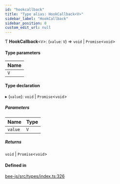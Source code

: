 ```yaml
---
id: "hookcallback"
title: "Type alias: HookCallback<V>"
sidebar_label: "HookCallback"
sidebar_position: 0
custom_edit_url: null
---
```


Ƭ **HookCallback**<`V`\>: (`value`: `V`) =\> `void` \| `Promise`<`void`\>

#### Type parameters

| Name |
| :------ |
| `V` |

#### Type declaration

▸ (`value`): `void` \| `Promise`<`void`\>

##### Parameters

| Name | Type |
| :------ | :------ |
| `value` | `V` |

##### Returns

`void` \| `Promise`<`void`\>

#### Defined in

[bee-js/src/types/index.ts:326](https://github.com/ethersphere/bee-js/blob/5b112bf/src/types/index.ts#L326)
